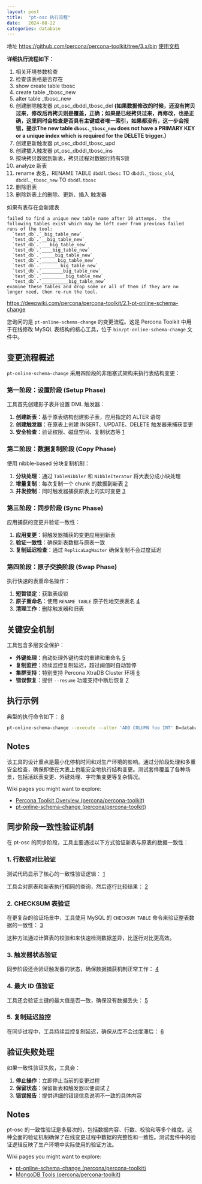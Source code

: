 ```yaml
---
layout: post
title:  "pt-osc 执行流程"
date:   2024-08-22
categories: database
---
```

地址 https://github.com/percona/percona-toolkit/tree/3.x/bin
[使用文档](https://docs.percona.com/percona-toolkit/pt-online-schema-change.html)

**详细执行流程如下：**
1. 相关环境参数检查
2. 检查该表格是否存在
3. show create table tbosc
4. create table _tbosc_new
5. alter table _tbosc_new 
6. 创建删除触发器 pt_osc_dbddl_tbosc_del **(如果数据修改的时候，还没有拷贝过来，修改后再拷贝则是覆盖，正确；如果是已经拷贝过来，再修改，也是正确，这里同时会检查是否具有主键或者唯一索引，如果都没有，这一步会报错，提示The new table `dbosc`.`_tbosc_new` does not have a PRIMARY KEY or a unique index which is required for the DELETE trigger.）**
7. 创建更新触发器 pt_osc_dbddl_tbosc_upd
8. 创建插入触发器 pt_osc_dbddl_tbosc_ins
9. 按块拷贝数据到新表，拷贝过程对数据行持有S锁
10. analyze 新表
11. rename 表名，RENAME TABLE `dbddl`.`tbosc` TO `dbddl`.`_tbosc_old`, `dbddl`.`_tbosc_new` TO `dbddl`.`tbosc`
12. 删除旧表
13. 删除新表上的删除、更新、插入 触发器

如果有表存在会新建表
```
failed to find a unique new table name after 10 attemps.  the following tables exist which may be left over from previous failed runs of the tool:
  `test_db`.`_big_table_new`
  `test_db`.`__big_table_new`
  `test_db`.`___big_table_new`
  `test_db`.`____big_table_new`
  `test_db`.`_____big_table_new`
  `test_db`.`______big_table_new`
  `test_db`.`_______big_table_new`
  `test_db`.`________big_table_new`
  `test_db`.`_________big_table_new`
  `test_db`.`__________big_table_new`
examine these tables and drop some or all of them if they are no longer need, then re-run the tool.
```


https://deepwiki.com/percona/percona-toolkit/2.1-pt-online-schema-change


您询问的是 `pt-online-schema-change` 的变更流程。这是 Percona Toolkit 中用于在线修改 MySQL 表结构的核心工具，位于 `bin/pt-online-schema-change` 文件中。<cite/>

## 变更流程概述

`pt-online-schema-change` 采用四阶段的非阻塞式架构来执行表结构变更：<cite/>

### 第一阶段：设置阶段 (Setup Phase)

工具首先创建影子表并设置 DML 触发器：<cite/>

1. **创建新表**：基于原表结构创建影子表，应用指定的 ALTER 语句 <cite/>
2. **创建触发器**：在原表上创建 INSERT、UPDATE、DELETE 触发器来捕获变更 <cite/>
3. **安全检查**：验证权限、磁盘空间、复制状态等 [1](#0-0) 

### 第二阶段：数据复制阶段 (Copy Phase)

使用 nibble-based 分块复制机制：<cite/>

1. **分块处理**：通过 `TableNibbler` 和 `NibbleIterator` 将大表分成小块处理 <cite/>
2. **增量复制**：每次复制一个 chunk 的数据到新表 [2](#0-1) 
3. **并发控制**：同时触发器捕获原表上的实时变更 [3](#0-2) 

### 第三阶段：同步阶段 (Sync Phase)

应用捕获的变更并验证一致性：<cite/>

1. **应用变更**：将触发器捕获的变更应用到新表 <cite/>
2. **验证一致性**：确保新表数据与原表一致 <cite/>
3. **复制延迟检查**：通过 `ReplicaLagWaiter` 确保复制不会过度延迟 <cite/>

### 第四阶段：原子交换阶段 (Swap Phase)

执行快速的表重命名操作：<cite/>

1. **短暂锁定**：获取表级锁 <cite/>
2. **原子重命名**：使用 `RENAME TABLE` 原子性地交换表名 [4](#0-3) 
3. **清理工作**：删除触发器和旧表 <cite/>

## 关键安全机制

工具包含多层安全保护：<cite/>

- **外键处理**：自动处理外键约束的重建和重命名 [5](#0-4) 
- **复制监控**：持续监控复制延迟，超过阈值时自动暂停 <cite/>
- **集群支持**：特别支持 Percona XtraDB Cluster 环境 [6](#0-5) 
- **错误恢复**：提供 `--resume` 功能支持中断后恢复 [7](#0-6) 

## 执行示例

典型的执行命令如下： [8](#0-7) 

```bash
pt-online-schema-change --execute --alter 'ADD COLUMN foo INT' D=database,t=table
```

## Notes

该工具的设计重点是最小化停机时间和对生产环境的影响。通过分阶段处理和多重安全检查，确保即使在大表上也能安全地执行结构变更。测试套件覆盖了各种场景，包括活跃表变更、外键处理、字符集变更等复杂情况。

Wiki pages you might want to explore:
- [Percona Toolkit Overview (percona/percona-toolkit)](/wiki/percona/percona-toolkit#1)
- [pt-online-schema-change (percona/percona-toolkit)](/wiki/percona/percona-toolkit#2.1)



## 同步阶段一致性验证机制

在 pt-osc 的同步阶段，工具主要通过以下方式验证新表与原表的数据一致性：<cite/>

### 1. 行数据对比验证

测试代码显示了核心的一致性验证逻辑： [1](https://www.notion.so/pt-osc-24921f3fbf21804a8ad7c295ed00139f?pvs=21)

工具会对原表和新表执行相同的查询，然后逐行比较结果： [2](https://www.notion.so/pt-osc-24921f3fbf21804a8ad7c295ed00139f?pvs=21)

### 2. CHECKSUM 表验证

在更复杂的验证场景中，工具使用 MySQL 的 `CHECKSUM TABLE` 命令来验证整表数据的一致性： [3](https://www.notion.so/pt-osc-24921f3fbf21804a8ad7c295ed00139f?pvs=21)

这种方法通过计算表的校验和来快速检测数据差异，比逐行对比更高效。<cite/>

### 3. 触发器状态验证

同步阶段还会验证触发器的状态，确保数据捕获机制正常工作： [4](https://www.notion.so/pt-osc-24921f3fbf21804a8ad7c295ed00139f?pvs=21)

### 4. 最大 ID 值验证

工具还会验证主键的最大值是否一致，确保没有数据丢失： [5](https://www.notion.so/pt-osc-24921f3fbf21804a8ad7c295ed00139f?pvs=21)

### 5. 复制延迟监控

在同步过程中，工具持续监控复制延迟，确保从库不会过度滞后： [6](https://www.notion.so/pt-osc-24921f3fbf21804a8ad7c295ed00139f?pvs=21)

## 验证失败处理

如果一致性验证失败，工具会：<cite/>

1. **停止操作**：立即停止当前的变更过程
2. **保留状态**：保留新表和触发器以便调试 [7](https://www.notion.so/pt-osc-24921f3fbf21804a8ad7c295ed00139f?pvs=21)
3. **错误报告**：提供详细的错误信息说明不一致的具体内容

## Notes

pt-osc 的一致性验证是多层次的，包括数据内容、行数、校验和等多个维度。这种全面的验证机制确保了在线变更过程中数据的完整性和一致性。测试套件中的验证逻辑反映了生产环境中实际使用的验证方法。

Wiki pages you might want to explore:

- [pt-online-schema-change (percona/percona-toolkit)](https://www.notion.so/wiki/percona/percona-toolkit#2.1)
- [MongoDB Tools (percona/percona-toolkit)](https://www.notion.so/wiki/percona/percona-toolkit#4.2)